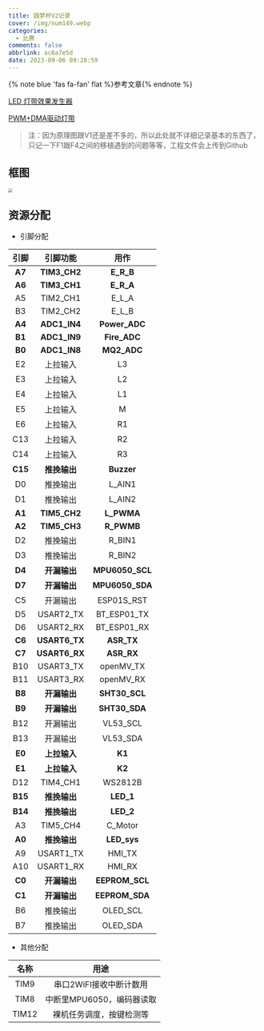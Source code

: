 ```yaml
---
title: 圆梦杯V2记录
cover: /img/num149.webp
categories:
  - 比赛
comments: false
abbrlink: ac6a7e5d
date: 2023-09-06 09:28:59
---
```




{% note blue 'fas fa-fan' flat %}参考文章{% endnote %}

[LED 灯带效果发生器](https://adrianotiger.github.io/Neopixel-Effect-Generator/)

[PWM+DMA驱动灯带](https://controllerstech.com/interface-ws2812-with-stm32/)



> 注：因为原理图跟V1还是差不多的，所以此处就不详细记录基本的东西了，只记一下F1跟F4之间的移植遇到的问题等等，工程文件会上传到Github

## 框图

<img src="https://image-1309791158.cos.ap-guangzhou.myqcloud.com/其他/QQ截图20230905140323.webp" style="zoom:50%;" />



## 资源分配

- 引脚分配

|  引脚   |   引脚功能    |      用作       |
| :-----: | :-----------: | :-------------: |
| **A7**  | **TIM3_CH2**  |    **E_R_B**    |
| **A6**  | **TIM3_CH1**  |    **E_R_A**    |
|   A5    |   TIM2_CH1    |      E_L_A      |
|   B3    |   TIM2_CH2    |      E_L_B      |
| **A4**  | **ADC1_IN4**  |  **Power_ADC**  |
| **B1**  | **ADC1_IN9**  |  **Fire_ADC**   |
| **B0**  | **ADC1_IN8**  |   **MQ2_ADC**   |
|   E2    |   上拉输入    |       L3        |
|   E3    |   上拉输入    |       L2        |
|   E4    |   上拉输入    |       L1        |
|   E5    |   上拉输入    |        M        |
|   E6    |   上拉输入    |       R1        |
|   C13   |   上拉输入    |       R2        |
|   C14   |   上拉输入    |       R3        |
| **C15** | **推挽输出**  |   **Buzzer**    |
|   D0    |   推挽输出    |     L_AIN1      |
|   D1    |   推挽输出    |     L_AIN2      |
| **A1**  | **TIM5_CH2**  |   **L_PWMA**    |
| **A2**  | **TIM5_CH3**  |   **R_PWMB**    |
|   D2    |   推挽输出    |     R_BIN1      |
|   D3    |   推挽输出    |     R_BIN2      |
| **D4**  | **开漏输出**  | **MPU6050_SCL** |
| **D7**  | **开漏输出**  | **MPU6050_SDA** |
|   C5    |   开漏输出    |   ESP01S_RST    |
|   D5    |   USART2_TX   |   BT_ESP01_TX   |
|   D6    |   USART2_RX   |   BT_ESP01_RX   |
| **C6**  | **USART6_TX** |   **ASR_TX**    |
| **C7**  | **USART6_RX** |   **ASR_RX**    |
|   B10   |   USART3_TX   |    openMV_TX    |
|   B11   |   USART3_RX   |    openMV_RX    |
| **B8**  | **开漏输出**  |  **SHT30_SCL**  |
| **B9**  | **开漏输出**  |  **SHT30_SDA**  |
|   B12   |   开漏输出    |    VL53_SCL     |
|   B13   |   开漏输出    |    VL53_SDA     |
| **E0**  | **上拉输入**  |     **K1**      |
| **E1**  | **上拉输入**  |     **K2**      |
|   D12   |   TIM4_CH1    |     WS2812B     |
| **B15** | **推挽输出**  |    **LED_1**    |
| **B14** | **推挽输出**  |    **LED_2**    |
|   A3    |   TIM5_CH4    |     C_Motor     |
| **A0**  | **推挽输出**  |   **LED_sys**   |
|   A9    |   USART1_TX   |     HMI_TX      |
|   A10   |   USART1_RX   |     HMI_RX      |
| **C0**  | **开漏输出**  | **EEPROM_SCL**  |
| **C1**  | **开漏输出**  | **EEPROM_SDA**  |
|   B6    |   推挽输出    |    OLED_SCL     |
|   B7    |   推挽输出    |    OLED_SDA     |

- 其他分配

| 名称  |           用途            |
| :---: | :-----------------------: |
| TIM9  |  串口2WiFI接收中断计数用  |
| TIM8  | 中断里MPU6050，编码器读取 |
| TIM12 | 裸机任务调度，按键检测等  |

